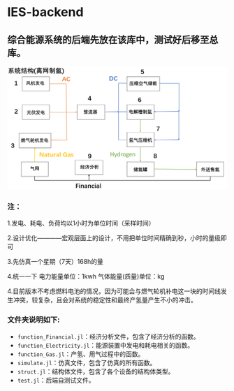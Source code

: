 # IES-backend
## 综合能源系统的后端先放在该库中，测试好后移至总库。



![image-20240204155411601](/public/离网制氢系统结构图.png)



###  注：

1.发电、耗电、负荷均以1小时为单位时间（采样时间）

2.设计优化————宏观层面上的设计，不用把单位时间精确到秒，小时的量级即可

3.先仿真一个星期（7天）168h的量

4.统一一下  电力能量单位：1kwh    气体能量(质量)单位：kg

4.目前版本不考虑燃料电池的情况，因为可能会与燃气轮机补电这一块的时间线发生冲突，较复杂，且会对系统的稳定性和最终产氢量产生不小的冲击。



### 文件夹说明如下:

* `function_Financial.jl`：经济分析文件，包含了经济分析的函数。
* `function_Electricity.jl`：能源装置中发电和耗电相关的函数。
* `function_Gas.jl`：产氢、用气过程中的函数。
* `simulate.jl`：仿真文件，包含了仿真的所有函数。
* `struct.jl`：结构体文件，包含了各个设备的结构体类型。
* `test.jl`：后端自测试文件。
